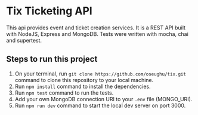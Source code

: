 # Tix Ticketing API

This api provides event and ticket creation services. It is a REST API built with NodeJS, Express and MongoDB. Tests were written with mocha, chai and supertest.

## Steps to run this project

1. On your terminal, run `git clone https://github.com/oseughu/tix.git` command to clone this repository to your local machine.
2. Run `npm install` command to install the dependencies.
3. Run `npm test` command to run the tests.
4. Add your own MongoDB connection URI to your `.env` file (MONGO_URI).
5. Run `npm run dev` command to start the local dev server on port 3000.

